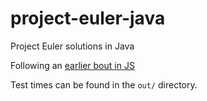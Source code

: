 # project-euler-java

Project Euler solutions in Java

Following an [earlier bout in JS](https://github.com/jlam55555/ProjectEuler)

Test times can be found in the `out/` directory.
